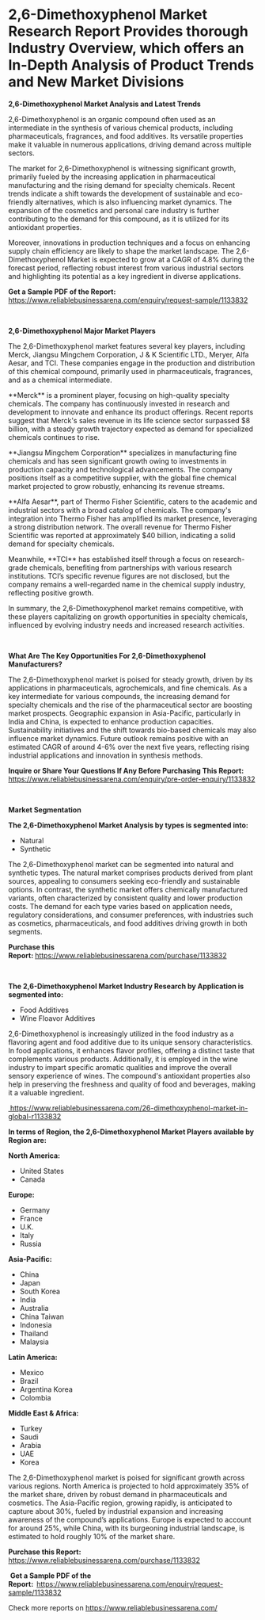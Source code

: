<p><h1>2,6-Dimethoxyphenol Market Research Report Provides thorough Industry Overview, which offers an In-Depth Analysis of Product Trends and New Market Divisions</h1></p><p><strong>2,6-Dimethoxyphenol Market Analysis and Latest Trends</strong></p>
<p><p>2,6-Dimethoxyphenol is an organic compound often used as an intermediate in the synthesis of various chemical products, including pharmaceuticals, fragrances, and food additives. Its versatile properties make it valuable in numerous applications, driving demand across multiple sectors.</p><p>The market for 2,6-Dimethoxyphenol is witnessing significant growth, primarily fueled by the increasing application in pharmaceutical manufacturing and the rising demand for specialty chemicals. Recent trends indicate a shift towards the development of sustainable and eco-friendly alternatives, which is also influencing market dynamics. The expansion of the cosmetics and personal care industry is further contributing to the demand for this compound, as it is utilized for its antioxidant properties.</p><p>Moreover, innovations in production techniques and a focus on enhancing supply chain efficiency are likely to shape the market landscape. The 2,6-Dimethoxyphenol Market is expected to grow at a CAGR of 4.8% during the forecast period, reflecting robust interest from various industrial sectors and highlighting its potential as a key ingredient in diverse applications.</p></p>
<p><strong>Get a Sample PDF of the Report:&nbsp;</strong> <a href="https://www.reliablebusinessarena.com/enquiry/request-sample/1133832?utm_campaign=2209&utm_medium=2&utm_source=Github&utm_content=ia&utm_term=25032025&utm_id=26-dimethoxyphenol">https://www.reliablebusinessarena.com/enquiry/request-sample/1133832</a></p>
<p>&nbsp;</p>
<p><strong>2,6-Dimethoxyphenol Major Market Players</strong></p>
<p><p>The 2,6-Dimethoxyphenol market features several key players, including Merck, Jiangsu Mingchem Corporation, J & K Scientific LTD., Meryer, Alfa Aesar, and TCI. These companies engage in the production and distribution of this chemical compound, primarily used in pharmaceuticals, fragrances, and as a chemical intermediate.</p><p>**Merck** is a prominent player, focusing on high-quality specialty chemicals. The company has continuously invested in research and development to innovate and enhance its product offerings. Recent reports suggest that Merck's sales revenue in its life science sector surpassed $8 billion, with a steady growth trajectory expected as demand for specialized chemicals continues to rise.</p><p>**Jiangsu Mingchem Corporation** specializes in manufacturing fine chemicals and has seen significant growth owing to investments in production capacity and technological advancements. The company positions itself as a competitive supplier, with the global fine chemical market projected to grow robustly, enhancing its revenue streams.</p><p>**Alfa Aesar**, part of Thermo Fisher Scientific, caters to the academic and industrial sectors with a broad catalog of chemicals. The company's integration into Thermo Fisher has amplified its market presence, leveraging a strong distribution network. The overall revenue for Thermo Fisher Scientific was reported at approximately $40 billion, indicating a solid demand for specialty chemicals.</p><p>Meanwhile, **TCI** has established itself through a focus on research-grade chemicals, benefiting from partnerships with various research institutions. TCI’s specific revenue figures are not disclosed, but the company remains a well-regarded name in the chemical supply industry, reflecting positive growth.</p><p>In summary, the 2,6-Dimethoxyphenol market remains competitive, with these players capitalizing on growth opportunities in specialty chemicals, influenced by evolving industry needs and increased research activities.</p></p>
<p>&nbsp;</p>
<p><strong>What Are The Key Opportunities For 2,6-Dimethoxyphenol Manufacturers?</strong></p>
<p><p>The 2,6-Dimethoxyphenol market is poised for steady growth, driven by its applications in pharmaceuticals, agrochemicals, and fine chemicals. As a key intermediate for various compounds, the increasing demand for specialty chemicals and the rise of the pharmaceutical sector are boosting market prospects. Geographic expansion in Asia-Pacific, particularly in India and China, is expected to enhance production capacities. Sustainability initiatives and the shift towards bio-based chemicals may also influence market dynamics. Future outlook remains positive with an estimated CAGR of around 4-6% over the next five years, reflecting rising industrial applications and innovation in synthesis methods.</p></p>
<p><strong>Inquire or Share Your Questions If Any Before Purchasing This Report:</strong> <a href="https://www.reliablebusinessarena.com/enquiry/pre-order-enquiry/1133832?utm_campaign=2209&utm_medium=2&utm_source=Github&utm_content=ia&utm_term=25032025&utm_id=26-dimethoxyphenol">https://www.reliablebusinessarena.com/enquiry/pre-order-enquiry/1133832</a></p>
<p>&nbsp;</p>
<p><strong>Market Segmentation</strong></p>
<p><strong>The 2,6-Dimethoxyphenol Market Analysis by types is segmented into:</strong></p>
<p><ul><li>Natural</li><li>Synthetic</li></ul></p>
<p><p>The 2,6-Dimethoxyphenol market can be segmented into natural and synthetic types. The natural market comprises products derived from plant sources, appealing to consumers seeking eco-friendly and sustainable options. In contrast, the synthetic market offers chemically manufactured variants, often characterized by consistent quality and lower production costs. The demand for each type varies based on application needs, regulatory considerations, and consumer preferences, with industries such as cosmetics, pharmaceuticals, and food additives driving growth in both segments.</p></p>
<p><strong>Purchase this Report:&nbsp;</strong><a href="https://www.reliablebusinessarena.com/purchase/1133832?utm_campaign=2209&utm_medium=2&utm_source=Github&utm_content=ia&utm_term=25032025&utm_id=26-dimethoxyphenol">https://www.reliablebusinessarena.com/purchase/1133832</a></p>
<p>&nbsp;</p>
<p><strong>The 2,6-Dimethoxyphenol Market Industry Research by Application is segmented into:</strong></p>
<p><ul><li>Food Additives</li><li>Wine Floavor Additives</li></ul></p>
<p><p>2,6-Dimethoxyphenol is increasingly utilized in the food industry as a flavoring agent and food additive due to its unique sensory characteristics. In food applications, it enhances flavor profiles, offering a distinct taste that complements various products. Additionally, it is employed in the wine industry to impart specific aromatic qualities and improve the overall sensory experience of wines. The compound's antioxidant properties also help in preserving the freshness and quality of food and beverages, making it a valuable ingredient.</p></p>
<p><a href="https://www.reliablebusinessarena.com/26-dimethoxyphenol-market-in-global-r1133832?utm_campaign=2209&utm_medium=2&utm_source=Github&utm_content=ia&utm_term=25032025&utm_id=26-dimethoxyphenol">&nbsp;https://www.reliablebusinessarena.com/26-dimethoxyphenol-market-in-global-r1133832</a></p>
<p><strong>In terms of Region, the 2,6-Dimethoxyphenol Market Players available by Region are:</strong></p>
<p>
    <p> <strong> North America: </strong>
        <ul>
            <li>United States</li>
            <li>Canada</li>
        </ul>
        </p> 
    <p> <strong> Europe: </strong>
        <ul>
            <li>Germany</li>
            <li>France</li>
            <li>U.K.</li>
            <li>Italy</li>
            <li>Russia</li>
        </ul>
        </p> 
    <p> <strong> Asia-Pacific: </strong>
        <ul>
            <li>China</li>
            <li>Japan</li>
            <li>South Korea</li>
            <li>India</li>
            <li>Australia</li>
            <li>China Taiwan</li>
            <li>Indonesia</li>
            <li>Thailand</li>
            <li>Malaysia</li>
        </ul>
        </p> 
    <p> <strong> Latin America: </strong>
        <ul>
            <li>Mexico</li>
            <li>Brazil</li>
            <li>Argentina Korea</li>
            <li>Colombia</li>
        </ul>
        </p> 
    <p> <strong> Middle East & Africa: </strong>
        <ul>
            <li>Turkey</li>
            <li>Saudi</li>
            <li>Arabia</li>
            <li>UAE</li>
            <li>Korea</li>
        </ul>
    </p>
    </p>
<p><p>The 2,6-Dimethoxyphenol market is poised for significant growth across various regions. North America is projected to hold approximately 35% of the market share, driven by robust demand in pharmaceuticals and cosmetics. The Asia-Pacific region, growing rapidly, is anticipated to capture about 30%, fueled by industrial expansion and increasing awareness of the compound’s applications. Europe is expected to account for around 25%, while China, with its burgeoning industrial landscape, is estimated to hold roughly 10% of the market share.</p></p>
<p><strong>Purchase this Report: </strong><a href="https://www.reliablebusinessarena.com/purchase/1133832?utm_campaign=2209&utm_medium=2&utm_source=Github&utm_content=ia&utm_term=25032025&utm_id=26-dimethoxyphenol">https://www.reliablebusinessarena.com/purchase/1133832</a></p>
<p>&nbsp;<strong>Get a Sample PDF of the Report:&nbsp;&nbsp;</strong><a href="https://www.reliablebusinessarena.com/enquiry/request-sample/1133832?utm_campaign=2209&utm_medium=2&utm_source=Github&utm_content=ia&utm_term=25032025&utm_id=26-dimethoxyphenol">https://www.reliablebusinessarena.com/enquiry/request-sample/1133832</a></p>
<p><strong></strong></p>
<p>Check more reports on <a href="https://www.reliablebusinessarena.com/?utm_campaign=2209&utm_medium=2&utm_source=Github&utm_content=ia&utm_term=25032025&utm_id=26-dimethoxyphenol">https://www.reliablebusinessarena.com/</a></p>
